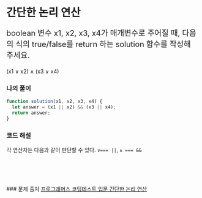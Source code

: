 # 간단한 논리 연산

<p style='font-size: 20px'>
boolean 변수 x1, x2, x3, x4가 매개변수로 주어질 때, 다음의 식의 true/false를 return 하는 solution 함수를 작성해 주세요.

(x1 ∨ x2) ∧ (x3 ∨ x4)</p>

### 나의 풀이

```javascript
function solution(x1, x2, x3, x4) {
  let answer = (x1 || x2) && (x3 || x4);
  return answer;
}
```

### 코드 해설

각 연산자는 다음과 같이 판단할 수 있다. `∨=== ||`, `∧ === &&`

<br />
<br />
<br />
<br />
### 문제 출처
<a href='https://school.programmers.co.kr/learn/courses/30/lessons/181917'>프로그래머스 코딩테스트 입문 간단한 논리 연산</a>
